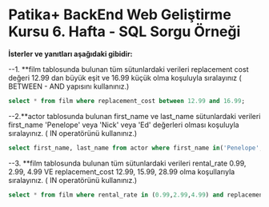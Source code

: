 ﻿# Patika+ BackEnd Web Geliştirme Kursu 6. Hafta -  SQL Sorgu Örneği

**İsterler ve yanıtları aşağıdaki gibidir:**


--1. **film tablosunda bulunan tüm sütunlardaki verileri replacement cost değeri 12.99 dan büyük eşit ve 16.99 küçük olma koşuluyla sıralayınız ( BETWEEN - AND yapısını kullanınız.)
```sql
select * from film where replacement_cost between 12.99 and 16.99;
```

--2.**actor tablosunda bulunan first_name ve last_name sütunlardaki verileri first_name 'Penelope' veya 'Nick' veya 'Ed' değerleri olması koşuluyla sıralayınız. ( IN operatörünü kullanınız.)
```sql
select first_name, last_name from actor where first_name in('Penelope','Nick','Ed');
```

--3. **film tablosunda bulunan tüm sütunlardaki verileri rental_rate 0.99, 2.99, 4.99 VE replacement_cost 12.99, 15.99, 28.99 olma koşullarıyla sıralayınız. ( IN operatörünü kullanınız.)

```sql
select * from film where rental_rate in (0.99,2.99,4.99) and replacement_cost in(12.99,15.99,28.99);
```